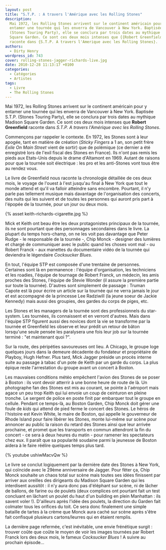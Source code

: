 ```yaml
---
layout: post
title: "S.T.P. : A travers l'Amérique avec les Rolling Stones"
description:
  Mai 1972, les Rolling Stones arrivent sur le continent américain pour y
  entamer une tournée qui les enverra de Vancouver à New York. Baptisée S.T.P.
  (Stones Touring Party), elle se conclura par trois dates au mythique Madison
  Square Garden. Ce sont ces deux mois intenses que {{Robert Greenfield}}
  raconte dans {S.T.P. A travers l'Amerique avec les Rolling Stones}.
authors:
  - Dirty Henry
wordpress_id: 743
cover: rolling-stones-jagger-richards-live.jpg
date: 2010-12-28 11:13:17 +0100
categories:
  - Catégories
  - Artistes
tags:
  - Livre
  - The Rolling Stones
---
```


Mai 1972, les Rolling Stones arrivent sur le continent américain pour y entamer
une tournée qui les enverra de Vancouver à New York. Baptisée S.T.P. (Stones
Touring Party), elle se conclura par trois dates au mythique Madison Square
Garden. Ce sont ces deux mois intenses que **Robert Greenfield** raconte dans
_S.T.P. A travers l'Amérique avec les Rolling Stones_.

Commençons par rappeler le contexte. En 1972, les Stones sont à leur apogée,
tant en matière de création (_Sticky Fingers_ a 1 an, son petit frère _Exile On
Main Street_ vient de sortir) que de polémique (ce dernier a été enregistré lors
de l'exil fiscal des Stones en France). Ils n'ont pas remis les pieds aux
Etats-Unis depuis le drame d'Altamont en 1969. Autant de raisons pour que la
tournée soit électrique : les pro et les anti-Stones vont tous être au rendez
vous.

Le livre de Greenfield nous raconte la chronologie détaillée de ces deux mois,
le voyage de l'ouest à l'est jusqu'au final à New York que tout le monde attend
et qu'il va falloir atteindre sans encombre. Pourtant, il n'y parle pas
tellement musique mais davantage de l'organisation des concerts, des nuits qui
les suivent et de toutes les personnes qui auront pris part à l'épopée de la
tournée, pour un jour ou deux mois.

{% asset keith-richards-cigarette.jpg %}

Mick et Keith ont beau être les deux protagonistes principaux de la tournée, ils
ne sont pourtant que des personnages secondaires dans le livre. La plupart du
temps hors-champ, on ne les voit pas davantage que Peter Rudge - le responsable
de la tournée -, Chip Monck - designer des lumières et chargé de communiquer
avec le public quand les choses vont mal - ou Robert Franck - aux manettes du
documentaire vidéo de la tournée qui deviendra le légendaire _Cocksucker Blues_.

En tout, l'équipe STP est composée d'une trentaine de personnes. Certaines sont
là en permanence : l'équipe d'organisation, les techniciens et les roadies,
l'équipe de tournage de Robert Franck, un médecin, les amis proches des Stones,
l'équipe de Stevie Wonder (il assure la première partie sur toute la tournée).
D'autres sont simplement de passage : Truman Capote est là pour écrire un
article sur la tournée qui ne verra jamais le jour et est accompagné de la
princesse Lee Radziwill (la jeune soeur de Jackie Kennedy) mais aussi des
groupies, des gardes du corps de piges, etc.

Les Stones et les managers de la tournée sont des professionnels du star-system.
Les tournées, ils connaissent et en verront d'autres. Mais dans l'équipe STP
figurent aussi des novices dont la vie se transforme par la tournée et
Greenfield les observe et leur prédit un retour de bâton lorsqu'une seule pensée
les paralysera une fois leur job sur la tournée terminé : "et maintenant
quoi ?".

Sur la route, des péripéties savoureuses ont lieu. A Chicago, le groupe loge
quelques jours dans la demeure décadente du fondateur et propriétaire de
Playboy, Hugh Hefner. Plus tard, Mick Jagger préside un procès interne suite au
passage à tabac d'un pote de Keith par un garde du corps. La plus épique reste
l'arrestation du groupe avant un concert à Boston.

Les mauvaises conditions météo empêchent l'avion des Stones de se poser à
Boston : ils vont devoir atterrir à une bonne heure de route de là. Un
photographe fan des Stones est mis au courant, se pointe à l'aéroport mais agace
un peu trop Keith qui lui envoie un coup de ceinturon en pleine tronche. Le
sergent de police en poste finit par embarquer tout le groupe en cellule.
Pendant ce temps-là, au Boston Garden, Chip Monck doit gérer une foule de _kids_
qui attend de pied ferme le concert des Stones. Le héros de l'histoire est Kevin
White, le maire de Boston, qui appelle le gouverneur de Rhode Island pour faire
libérer les Stones, monte lui-même sur scène pour annoncer au public la raison
du retard des Stones ainsi que leur arrivée prochaine, et promet que les
transports en commun attendront la fin du concert - ce sera à deux heures du
matin - pour ramener les spectateurs chez eux. Il paraît que sa popularité
soudaine parmi la jeunesse de Boston aidera à le faire réélire quelques temps
plus tard.

{% youtube ushiwMacvQw %}

Le livre se conclut logiquement par la dernière date des Stones à New York, qui
coïncide avec le 29ème anniversaire de Jagger. Pour fêter ça, Chip Monck
souhaite un chaos total sur scène mais toutes ses idées finissent par arriver
aux oreilles des dirigeants du Madison Square Garden qui les interdisent
aussitôt : il n'y aura donc pas d'éléphant sur scène, ni de lâcher de ballons,
de farine ou de poulets (deux complices ont pourtant fait un test concluant en
lâchant un poulet du haut d'un building en plein Manhattan : ils savent
voler !). D'ailleurs après l'idée des poulets, la direction du Garden fait
colmater tous les orifices du toit. Ce sera donc finalement une simple bataille
de tartes à la crème que Monck aura caché sur scène après s'être fait confisqué
plusieurs cartons/leurres qui en étaient remplis.

La dernière page refermée, c'est inévitable, une envie frénétique surgit :
trouver coûte que coûte le moyen de voir les images tournées par Robert Franck
lors des deux mois, le fameux *Cocksucker Blues* ! A suivre au prochain épisode…

